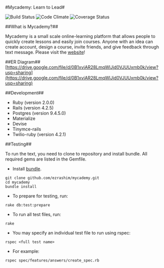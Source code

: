 #Mycademy: Learn to Lead#

![Build Status](https://codeship.com/projects/b2531260-9965-0133-f25f-2e043ba8a616/status?branch=master)
![Code Climate](https://codeclimate.com/github/ezrashim/mycademy.png)
![Coverage Status](https://coveralls.io/repos/ezrashim/mycademy/badge.png)


##What is Mycademy?##

 Mycademy is a small scale online-learning platform that allows people to quickly create lessons and easily join courses. Anyone with an idea can create account, design a course, invite friends, and give feedback through text message. Please visit the [website](https://mycademy.herokuapp.com/)!

##ER Diagram##
[https://drive.google.com/file/d/0B1xviAR28LmqWlJjd0VJUUxmb0k/view?usp=sharing](https://drive.google.com/file/d/0B1xviAR28LmqWlJjd0VJUUxmb0k/view?usp=sharing)

##Development##
- Ruby (version 2.0.0)
- Rails (version 4.2.5)
- Postgres (version 9.4.5.0)
- Materialize
- Devise
- Tinymce-rails
- Twilio-ruby (version 4.2.1)

##Testing##

To run the text, you need to clone to repository and install bundle. All required gems are listed in the Gemfile.

- Install [bundle](http://bundler.io/).
```
git clone github.com/ezrashim/mycademy.git
cd mycademy
bundle install
```

- To prepare for testing, run:
```
rake db:test:prepare
```

- To run all test files, run:
```
rake
```

- You may specify an individual test file to run using rspec:
```
rspec <full test name>
```

- For example:
```
rspec spec/features/answers/create_spec.rb
```
